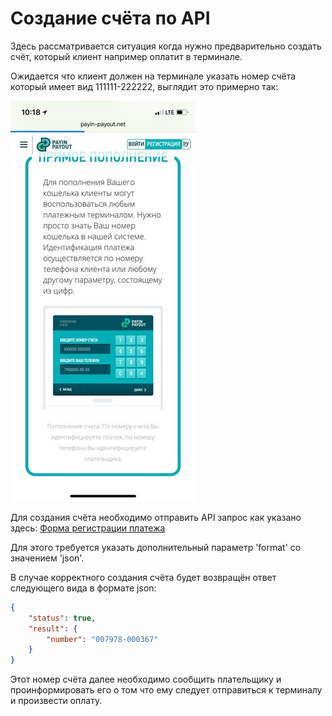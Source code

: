 # Создание счёта по API

Здесь рассматривается ситуация когда нужно предварительно создать счёт, который клиент например оплатит в терминале.

Ожидается что клиент должен на терминале указать номер счёта который имеет вид 111111-222222, выглядит это примерно так:

[![Форма пополнения](images/terminal-form-small.jpg "Форма пополнения")](images/terminal-form.jpg)

Для создания счёта необходимо отправить API запрос как указано здесь: [Форма регистрации платежа](README.md/#Форма-регистрации-платежа)

Для этого требуется указать дополнительный параметр 'format' со значением 'json'.

В случае корректного создания счёта будет возвращён ответ следующего вида в формате json:

```json
{
    "status": true,
    "result": {
        "number": "007978-000367"
    }
} 
```

Этот номер счёта далее необходимо сообщить плательщику и проинформировать его о том что ему следует отправиться к
терминалу и произвести оплату.